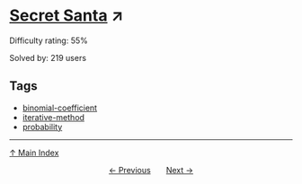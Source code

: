# [Secret Santa](https://projecteuler.net/problem=740) ↗️

Difficulty rating: 55%

Solved by: 219 users
## Tags

- [binomial-coefficient](../tags/binomial-coefficient.md)
- [iterative-method](../tags/iterative-method.md)
- [probability](../tags/probability.md)



---

[↑ Main Index](../README.md)


<div align=center><a href='739.md'>← Previous</a> &nbsp;&nbsp; &nbsp;&nbsp;  <a href='741.md'>Next →</a></div>

